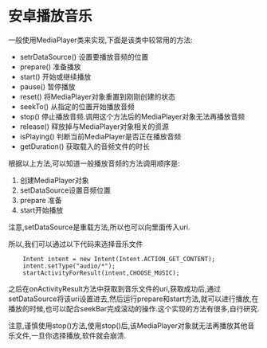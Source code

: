 # 安卓播放音乐

一般使用MediaPlayer类来实现,下面是该类中较常用的方法:

* setrDataSource() 设置要播放音频的位置
* prepare() 准备播放
* start() 开始或继续播放
* pause() 暂停播放
* reset() 将MediaPlayer对象重置到刚刚创建的状态
* seekTo() 从指定的位置开始播放音频
* stop() 停止播放音频.调用这个方法后的MediaPlayer对象无法再播放音频
* release() 释放掉与MediaPlayer对象相关的资源
* isPlaying() 判断当前MediaPlayer是否正在播放音频
* getDuration() 获取载入的音频文件的时长

根据以上方法,可以知道一般播放音频的方法调用顺序是:

1. 创建MediaPlayer对象
2. setDataSource设置音频位置
3. prepare 准备
4. start开始播放

注意,setDataSource是重载方法,所以也可以向里面传入uri.

所以,我们可以通过以下代码来选择音乐文件
```
    Intent intent = new Intent(Intent.ACTION_GET_CONTENT);
    intent.setType("audio/*");
    startActivityForResult(intent,CHOOSE_MUSIC);
```

之后在onActivityResult方法中获取到音乐文件的uri,获取成功后,通过setDataSource将该uri设置进去,然后运行prepare和start方法,就可以进行播放,在播放的时候,也可以配合seekBar完成滚动的操作.这个实现的方法有很多,自行研究.


注意,谨慎使用stop()方法,使用stop()后,该MediaPlayer对象就无法再播放其他音乐文件,一旦你选择播放,软件就会崩溃.


